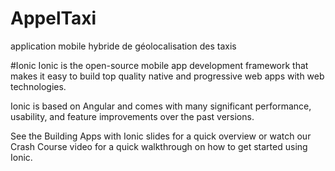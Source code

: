 # AppelTaxi
application mobile hybride de géolocalisation des taxis

#Ionic
Ionic is the open-source mobile app development framework that makes it easy to build top quality native and progressive web apps with web technologies.

Ionic is based on Angular and comes with many significant performance, usability, and feature improvements over the past versions.

See the Building Apps with Ionic slides for a quick overview or watch our Crash Course video for a quick walkthrough on how to get started using Ionic.
